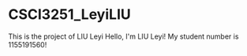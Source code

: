 # CSCI3251_LeyiLIU
This is the project of LIU Leyi
Hello, I'm LIU Leyi!
My student number is 1155191560!
